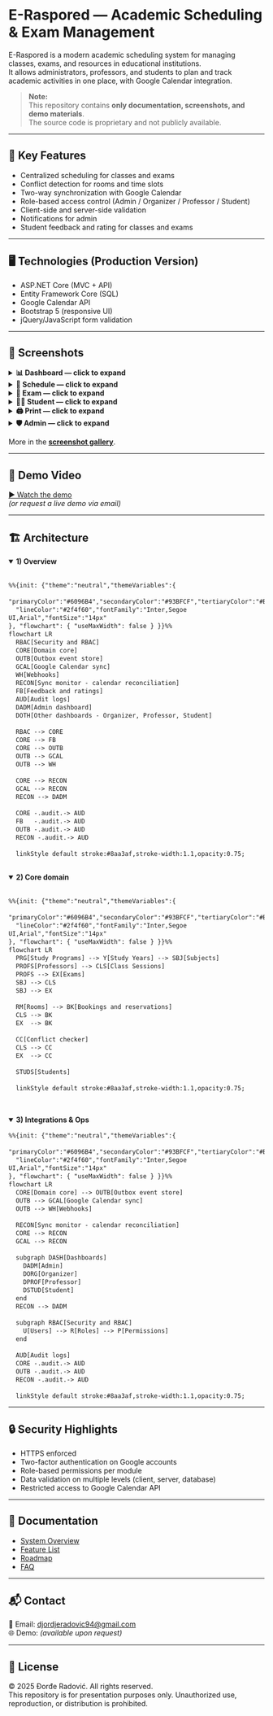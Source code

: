 # E-Raspored — Academic Scheduling & Exam Management

E-Raspored is a modern academic scheduling system for managing classes, exams, and resources in educational institutions.  
It allows administrators, professors, and students to plan and track academic activities in one place, with Google Calendar integration.

> **Note:**  
> This repository contains **only documentation, screenshots, and demo materials**.  
> The source code is proprietary and not publicly available.

---

## 🚀 Key Features
- Centralized scheduling for classes and exams
- Conflict detection for rooms and time slots
- Two-way synchronization with Google Calendar
- Role-based access control (Admin / Organizer / Professor / Student)
- Client-side and server-side validation
- Notifications for admin
- Student feedback and rating for classes and exams
---

## 🖥️ Technologies (Production Version)
- ASP.NET Core (MVC + API)
- Entity Framework Core (SQL)
- Google Calendar API
- Bootstrap 5 (responsive UI)
- jQuery/JavaScript form validation

---

## 📸 Screenshots

<details>
<summary><b>📊 Dashboard — click to expand</b></summary>

<br/>

<table>
<thead>
<tr>
<th align="center">Dashboard — Desktop</th>
<th align="center">Dashboard — Mobile</th>
</tr>
</thead>
<tbody>
<tr>
<td align="center">
<a href="media/screenshots/01-02-Dashboard-desktop.png">
<img src="media/screenshots/01-02-Dashboard-desktop.png" width="520" alt="Dashboard — Desktop">
</a>
</td>
<td align="center">
<a href="media/screenshots/01-01-Dashboard-mobile.png">
<img src="media/screenshots/01-01-Dashboard-mobile.png" width="120" alt="Dashboard — Mobile">
</a>
</td>
</tr>
</tbody>
</table>
</details>





<details>
<summary><b>📅 Schedule — click to expand</b></summary>

<br/>

<table>
<thead>
<tr>
<th align="center">Schedule — Desktop</th>
<th align="center">Schedule — Mobile</th>
</tr>
</thead>
<tbody>
<tr>
<td align="center">
<a href="media/screenshots/02-01-Schedule-Desktop.png">
<img src="media/screenshots/02-01-Schedule-Desktop.png" width="520" alt="Schedule — Desktop">
</a>
</td>
<td align="center">
<a href="media/screenshots/02-02-Schedule-mobile.png">
<img src="media/screenshots/02-02-Schedule-mobile.png" width="120" alt="Schedule — Mobile">
</a>
</td>
</tr>
</tbody>
</table>
</details>




<details>
<summary><b>📝 Exam — click to expand</b></summary>

<br/>

<table>
<thead>
<tr>
<th align="center">Exam Create — Desktop</th>
<th align="center">Exam Options — Mobile</th>
</tr>
</thead>
<tbody>
<tr>
<td align="center">
<a href="media/screenshots/03-01-ExamCr-Desktop.png">
<img src="media/screenshots/03-01-ExamCr-Desktop.png" width="520" alt="ExamCr — Desktop">
</a>
</td>
<td align="center">
<a href="media/screenshots/03-02-ExamOpt-mobile.png">
<img src="media/screenshots/03-02-ExamOpt-mobile.png" width="120" alt="ExamOpt — Mobile">
</a>
</td>
</tr>
</tbody>
</table>
</details>



<details>
<summary><b>🧑‍🎓 Student — click to expand</b></summary>

<br/>

<table>
<thead>
<tr>
<th align="center">Student Dashboard — Desktop</th>
<th align="center">Student HelpWidget — Mobile</th>
</tr>
</thead>
<tbody>
<tr>
<td align="center">
<a href="media/screenshots/04-01-Student-Desktop.png">
<img src="media/screenshots/04-01-Student-Desktop.png" width="520" alt="StudentDash — Desktop">
</a>
</td>
<td align="center">
<a href="media/screenshots/04-02-Student-HelpWidget-mobile.png">
<img src="media/screenshots/04-02-Student-HelpWidget-mobile.png" width="120" alt="HelpWidget — Mobile">
</a>
</td>
</tr>
</tbody>
</table>
</details>



<details>
<summary><b>🖨️ Print — click to expand</b></summary>

<br/>

<table>
<thead>
<tr>
<th align="center">Print — Desktop</th>
</tr>
</thead>
<tbody>
<tr>
<td align="center">
<a href="media/screenshots/05-01-Print.png">
<img src="media/screenshots/05-01-Print.png" width="520" alt="Print — Desktop">
</a>
</tr>
</tbody>
</table>
</details>




<details>
<summary><b>🛡️ Admin — click to expand</b></summary>

<br/>

<table>
<thead>
<tr>
<th align="center">Admin Sync GCalendar — Desktop</th>
<th align="center">Admin Notifications — Desktop</th>
<th align="center">Admin Manage Users — Mobile</th>
</tr>
</thead>
<tbody>
<tr>
<td align="center">
<a href="media/screenshots/06-02-Admin-SyncGCal.png">
<img src="media/screenshots/06-02-Admin-SyncGCal.png" width="520" alt="Sync GCal — Desktop">
</a>
</td>
  <td align="center">
<a href="media/screenshots/06-03-Admin-Not.png">
<img src="media/screenshots/06-03-Admin-Not.png" width="520" alt="Admin Notifications — Desktop">
</a>
</td>
<td align="center">
<a href="media/screenshots/06-01-Admin-ManageUsers.png.png">
<img src="media/screenshots/06-01-Admin-ManageUsers.png" width="120" alt="ManageUsers — Mobile">
</a>
</td>
</tr>
</tbody>
</table>
</details>


More in the **[screenshot gallery](media/screenshots/)**.

---

## 🎥 Demo Video
[▶ Watch the demo](media/demo.mp4)  
*(or request a live demo via email)*

---


## 🏗️ Architecture


<details open>
  <summary><b>1) Overview</b></summary>

```mermaid 

%%{init: {"theme":"neutral","themeVariables":{
  "primaryColor":"#6096B4","secondaryColor":"#93BFCF","tertiaryColor":"#BDCDD6",
  "lineColor":"#2f4f60","fontFamily":"Inter,Segoe UI,Arial","fontSize":"14px"
}, "flowchart": { "useMaxWidth": false } }}%%
flowchart LR
  RBAC[Security and RBAC]
  CORE[Domain core]
  OUTB[Outbox event store]
  GCAL[Google Calendar sync]
  WH[Webhooks]
  RECON[Sync monitor - calendar reconciliation]
  FB[Feedback and ratings]
  AUD[Audit logs]
  DADM[Admin dashboard]
  DOTH[Other dashboards - Organizer, Professor, Student]

  RBAC --> CORE
  CORE --> FB
  CORE --> OUTB
  OUTB --> GCAL
  OUTB --> WH

  CORE --> RECON
  GCAL --> RECON
  RECON --> DADM

  CORE -.audit.-> AUD
  FB   -.audit.-> AUD
  OUTB -.audit.-> AUD
  RECON -.audit.-> AUD

  linkStyle default stroke:#8aa3af,stroke-width:1.1,opacity:0.75;


```
</details>
<details open>
  <summary><b>2) Core domain</b></summary>

```mermaid 

%%{init: {"theme":"neutral","themeVariables":{
  "primaryColor":"#6096B4","secondaryColor":"#93BFCF","tertiaryColor":"#BDCDD6",
  "lineColor":"#2f4f60","fontFamily":"Inter,Segoe UI,Arial","fontSize":"14px"
}, "flowchart": { "useMaxWidth": false } }}%%
flowchart LR
  PRG[Study Programs] --> Y[Study Years] --> SBJ[Subjects]
  PROFS[Professors] --> CLS[Class Sessions]
  PROFS --> EX[Exams]
  SBJ --> CLS
  SBJ --> EX

  RM[Rooms] --> BK[Bookings and reservations]
  CLS --> BK
  EX  --> BK

  CC[Conflict checker]
  CLS --> CC
  EX  --> CC

  STUDS[Students]

  linkStyle default stroke:#8aa3af,stroke-width:1.1,opacity:0.75;



```
</details>
<details open>
  <summary><b>3) Integrations & Ops </b></summary>

```mermaid 
%%{init: {"theme":"neutral","themeVariables":{
  "primaryColor":"#6096B4","secondaryColor":"#93BFCF","tertiaryColor":"#BDCDD6",
  "lineColor":"#2f4f60","fontFamily":"Inter,Segoe UI,Arial","fontSize":"14px"
}, "flowchart": { "useMaxWidth": false } }}%%
flowchart LR
  CORE[Domain core] --> OUTB[Outbox event store]
  OUTB --> GCAL[Google Calendar sync]
  OUTB --> WH[Webhooks]

  RECON[Sync monitor - calendar reconciliation]
  CORE --> RECON
  GCAL --> RECON

  subgraph DASH[Dashboards]
    DADM[Admin]
    DORG[Organizer]
    DPROF[Professor]
    DSTUD[Student]
  end
  RECON --> DADM

  subgraph RBAC[Security and RBAC]
    U[Users] --> R[Roles] --> P[Permissions]
  end

  AUD[Audit logs]
  CORE -.audit.-> AUD
  OUTB -.audit.-> AUD
  RECON -.audit.-> AUD

  linkStyle default stroke:#8aa3af,stroke-width:1.1,opacity:0.75;

```
</details>

---

## 🔒 Security Highlights
- HTTPS enforced
- Two-factor authentication on Google accounts
- Role-based permissions per module
- Data validation on multiple levels (client, server, database)
- Restricted access to Google Calendar API

---

## 📄 Documentation
- [System Overview](docs/overview.md)
- [Feature List](docs/features.md)
- [Roadmap](docs/roadmap.md)
- [FAQ](docs/faq.md)

---

## 📬 Contact
📧 Email: djordjeradovic94@gmail.com  
🌐 Demo: *(available upon request)*

---

## 📜 License
© 2025 Đorđe Radović. All rights reserved.  
This repository is for presentation purposes only. Unauthorized use, reproduction, or distribution is prohibited.
